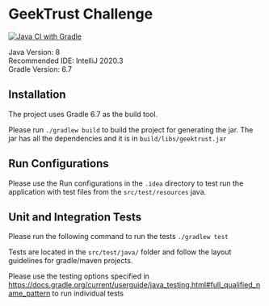 GeekTrust Challenge
============================

[![Java CI with Gradle](https://github.com/ShippitRecruitment/backend-challenge_sreeram-boyapati/actions/workflows/gradle.yml/badge.svg?branch=main)](https://github.com/ShippitRecruitment/backend-challenge_sreeram-boyapati/actions/workflows/gradle.yml)

Java Version: 8  
Recommended IDE:  IntelliJ 2020.3  
Gradle Version: 6.7


## Installation

The project uses Gradle 6.7 as the build tool.

Please run `./gradlew build` to build the project for generating the jar.
The jar has all the dependencies and it is in `build/libs/geektrust.jar`


## Run Configurations
Please use the Run configurations in the `.idea` directory to test run
the application with test files from the `src/test/resources` java.


## Unit and Integration Tests
Please run  the following command to run the tests
`./gradlew test`

Tests are located in the `src/test/java/` folder and follow the layout guidelines for gradle/maven projects.

Please use the testing options specified in https://docs.gradle.org/current/userguide/java_testing.html#full_qualified_name_pattern
to run individual tests

